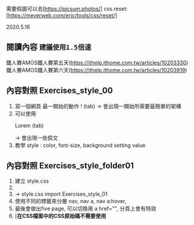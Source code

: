 需要假圖可以去[https://picsum.photos/]
css.reset: [https://meyerweb.com/eric/tools/css/reset/]

2020.5.16
## **閱讀內容** `建議使用1.5倍速`
鐵人賽AMOS鐵人賽第五天(https://ithelp.ithome.com.tw/articles/10203330)
鐵人賽AMOS鐵人賽第六天(https://ithelp.ithome.com.tw/articles/10203919)


## **內容對照 Exercises_style_00**
1. 寫一個網頁 最一開始的動作 ! (tab) -> 會出現一開始所需要最簡單的架構
2. 可以使用<p>Lorem (tab)</p> -> 會出現一些假文
3. 教學 style : color, font-size, background setting value

## **內容對照 Exercises_style_folder01**
1. 建立 style.css
2. <html 查一下 lang="en">
3. <link rel="stylesheet" href="style.css"> -> style.css import Exercises_style_01
4. 使用不同的標籤來分層 nav, nav a, nav a:hover,
5. 最後會做出five page, 可以切換用 a href="", 分頁上會有特效
6. [**在CSS檔案中的CSS原始碼不需要使用<style>標籤標記**]

2020.5.17
## **閱讀內容** `建議使用1.25倍速`
鐵人賽AMOS鐵人賽第七天(https://ithelp.ithome.com.tw/articles/10204259)
1. width-邊匡, border-邊匡粗細(solid 邊匡樣式), padding-邊匡的距離, background-color-匡匡裡面的background
2. line-height - 行高, height - 區塊得高度,
3. `div a{}` 文字超連 ->結: text-decpration :超連結的裝飾, color, **需要在html內 <a href=""></a>**
4. 下載xmind zen 心智圖, [https://www.xmind.net/zen/]

2020.5.18
## **閱讀內容** '建議轉心看 介紹邊匡' 
**內容對照 Exercises_style_03**
鐵人賽AMOS鐵人賽第八天(https://ithelp.ithome.com.tw/articles/10204303)
1. background-color -> bgc快捷
2. padding - 內距
3. width不是整體的寬度 -> 整體是width + padding + border
4. `*{}`萬用選取器 -> margin:0, padding0 可以將div 貼邊靠左上角
5. `float :right, center, left`可以自己去試試看 （會造成第一個box的算法不同）
6. 快捷鍵 w960 -> width 960px, 

2020.5.19
## **閱讀內容** 'float 文繞圖 多覽版面' 
**內容對照 Exercises_style_04 p01.-12**
1. 去 fakeimg 假圖網 找假圖 [https://pjchender.blogspot.com/2016/10/fake-image-placeholder.html]
2. .float-img{
       float: left;
       margin: 20px **上下左右 一樣**
       margin: 20px 40px **上下一樣 左右一樣**
       margin: 20px 40px 60px **上右下 左不要**
       margin: 0px 20px 10px 0px ;  **給圖片的空間（上 右 下 左)**
       }
3. float會搭配clear :閃開所有float object

2020.5.22
## **閱讀內容** 'display : inline, block, inline-block' 
**內容對照 Exercises_style_04 p01.-12**
1. <h1> block的特性
2. <p> inline的特性 : 靠內容撐開，無法設定寬高
3. <div> block的特性: 區塊可設定寬高
4. **如果後面的那一欄 是`block` 即使設定inline 也不會inline**
5.  dispaly: In HTML, the default display property value is taken from the HTML specifications or from the browser/user default style sheet. The default value in XML is inline, including SVG elements.
6. what's do you think <li> (inline or block)?
7. why setting <a> width 10000px didn't change ?
8. **you can try display: inline-block**
9. just have block when I can seeting wigth and length
10. text-align -center, text-decoration拿掉裝飾

2020.5.26
## **閱讀內容** '建議轉心看 介紹邊匡整合' 
**內容對照 Exercises_style_06 p01**
鐵人賽AMOS鐵人賽第十一天(https://ithelp.ithome.com.tw/articles/10205268)
1. box-sizing: border-box 可以直接變成width的px
2. box-sizing: content-box 內文的px 會變成width
問了公司前端 跟我分享可以看這個bootstrap : 
[https://getbootstrap.com/docs/4.5/getting-started/introduction/]

2020.5.27
## **閱讀內容** '建議轉心看 介紹clc, 邊匡整合 flex-wrap' 
**內容對照 Exercises_style_07 p15, p16**
鐵人賽AMOS鐵人賽第十二天(https://ithelp.ithome.com.tw/articles/10205268)

1. 不支援 IE8 IE9 (很舊的瀏覽器)
2. display: flex 可以自動排版不用理會數學計算
3. flex-wrap: wrap可以折行 但要去子層margin 設定
4. display: flex: 元素就會變成彈性容器，而它的子元素們就會變成彈性項目。flex 值會讓彈性容器變成塊級元素（block-level element）、inline-flex 則會讓彈性容器成為單一的行內元素
    link: [https://developer.mozilla.org/zh-TW/docs/Web/CSS/CSS_Flexible_Box_Layout/Using_CSS_flexible_boxes]
5. vertical-align  [屬性的功能可以用來設計網頁中圖片在垂直方向的對齊方式]- link: [https://css-tricks.com/almanac/properties/v/vertical-align/]
6. 注意!!!!
```
   multiple column 模組的 column-* 屬性對彈性項目無效
   clear 對彈性項目無效
   float causes the display property of the element to compute to block.
   vertical-align 對已對齊的彈性項目無效
```
7. 今天意外發現 option + shift + f 可以自動排版程式碼

2020.5.29
## **閱讀內容** '可以製作蓋版廣告摟 position :fixed' 
**內容對照 Exercises_style_08 p017**
鐵人賽AMOS鐵人賽第十二天(https://ithelp.ithome.com.tw/articles/10205268)

1. class name 可以隨意取喔
2. position: fixed;
       opacity: 0.6;
       **top: 0;**
   設定目錄 他可以永遠在上方
3.   { top: 0;
       margin: auto;
       left: 0;
       right: 0; }
   設定目錄 他可以永遠在中央

4. p17-1 寫一個永遠在上方的link

2020.5.29
## **閱讀內容** '可以製作蓋版廣告摟 position :fixed' 
**內容對照 Exercises_style_08 p017**
鐵人賽AMOS鐵人賽第十四天(https://ithelp.ithome.com.tw/articles/10206321)

1. class name 可以隨意取喔
2. position: fixed;
       opacity: 0.6;
       **top: 0;**
   設定目錄 他可以永遠在上方
3.   { top: 0;
       margin: auto;
       left: 0;
       right: 0; }
   設定目錄 他可以永遠在中央

4. p17-1 寫一個永遠在上方的link

## **閱讀內容** '定位 relative' 
**內容對照 Exercises_style_08 p017**
鐵人賽AMOS鐵人賽第十五天(https://ithelp.ithome.com.tw/articles/10206508)

1. relative :在資料中的位子去做偏移
2. 快捷 ul>li.name{} tab
3. ul>li.name${$}*50 可以做出50個帶號碼的li
4. opacity 淡化
5. position: relative 會有先後順序
6. 可以用z-index: 1; 調整
7. 第一個設定 relative left: 120px;, 第二個設定 relative left: -120px; 可以對調位子

## **閱讀內容** '定位 Absolute' 
**內容對照 Exercises_style_10 p019**
鐵人賽AMOS鐵人賽第十六天(https://ithelp.ithome.com.tw/articles/10206530)

1. position: absolute 資料會在原本的位子
2. position 如果定在最內層 -> 他將會一直往上層找 EX: .c{position} -> b -> a -> window
3. 如果父層有做定位(.b)-> 子層會往父層去找(.c->.b)
4. 試試看給.b一個position >> 給.a一個position
5. 試試看給body and html position 看看變化
6. 可以試試看  border-radius: 999em; 調整如何變成圓形

## **閱讀內容** '基本網站版' 
**內容對照 Exercises_style_11 p20**
鐵人賽AMOS鐵人賽第十六天(https://ithelp.ithome.com.tw/articles/10206531)

1. `text-decoration` 文字部會有裝飾 ex href沒有底線
2. padding 0 10px; 快捷 -> p0-10(tab) 上下為0 左右為10
3. 如果覺得哪裡不對勁 可以加class 給他 幫他做修正 
4. lh52 -> line-height: 52px
5. 由於li 會有[·] 所以使用list-style-type: none; 修正
6. about > h2 :在about裡面的到一個h2做css
7. 先加好class 若一樣名字 之後再做區別 如 class="item" -> class="item pic"
8. &copy; copyright by bob chochola -> © copyright by bob chochola
9. `padding-bottom`: 下方的內距
10. `border-radius: 50%`: 變成圓角
11. `object-fit: cover` 跟img有關可以自己去研究看看

## **閱讀內容** 'transition' 
**內容對照 Exercises_style_12 p21**
鐵人賽AMOS鐵人賽第十八天(https://ithelp.ithome.com.tw/articles/10206532)

1. `transition`: 屬性 轉換時間 延遲持行時間 速度;
2. `transition`: all 0.3s 0s ease; `ease 預設`
3. `transition background-color`: 全部一起變
4.  `transition: padding 4s 0s ease, background-color 1s 1s;`: 要給 :hover 也加上pagging, 會變成全部一起慢慢變
5. 回到p20 去練習改改看 .about p, .about h3 -> 幫他們加上hover&transition

## **閱讀內容** 'Animation' 
**內容對照 Exercises_style_13 p22**
鐵人賽AMOS鐵人賽第十九天(https://ithelp.ithome.com.tw/articles/10206533)

1. 動畫的內容: @keygrames
2. keyframes 0s (圓形) 0%{做的事情}-> 10s(方形) 100%{做的事情}  中間的過程
3. animation: 動畫名稱 播放時間 延遲播放的時間 速度 次數 方向 填充模式 播放狀態;
4. animation: `alternate` 來回播放
5. animation: `infinite` 無限次數

## **閱讀內容** '媒體查詢' 
**內容對照 Exercises_style_14 p23**
鐵人賽AMOS鐵人賽第二十天(https://ithelp.ithome.com.tw/articles/10206534)
[csscoke.com/webq/]去學習    
1. @media: 用於媒體查詢，以便為不同的媒體類型/設備應用不同的樣式(CSS)
2. viewport: 裝置的螢幕尺寸(也關係到解析度)
3. 在桌機上模擬mobile 9px 以下的字就看不到
4. @media screen  and(condition) and (condition)
5. (min-width: 768px) 最小的 再小就不行！！！ >=768

## **閱讀內容** 'RWD入門' 
**內容對照 Exercises_style_15 p24**
鐵人賽AMOS鐵人賽第二十一天(https://ithelp.ithome.com.tw/articles/10206535)
1. 各種裝置的網頁寬度要怎麼設定
2. 製做RWD時會遇到的問題
3. 媒體查詢的設定
4. 區塊寬度的設定
5. 間距的設定
6. `故意把它弄壞`: 讓lorem的文字不對齊 -> 在設定width 讓他很大就可以解決

## **閱讀內容** 'RWD入門' 
**內容對照 Exercises_style_16 p25**
鐵人賽AMOS鐵人賽第二十二天(https://ithelp.ithome.com.tw/articles/10206537)
1. 為什麼手機會很耗電 -> 因為網站寫的不好
2. 先寫手機版型-> 再寫桌機 : 避免複寫
3. input:c#menu_control (tab) ->  <input type="checkbox" name="" id="menu_control"> checkbox 勾選欄
4. width, height 設定沒有效果 inline
5. opacity ?
6. overflow: hidden 超出就會藏起來
7. box-shadow: ?
8. z-index
9. justify-content: space-between: 分散在做又兩側
10. 最後可以去統整 手機 桌機相同的部分 在用@media 去設定 max-width:767px 最大767 以下都是手機

## **閱讀內容** 'boostrap寫 RWD' 
**內容對照 Exercises_style_17 p26**
鐵人賽AMOS鐵人賽第二十四天(https://ithelp.ithome.com.tw/articles/10206538)
使用boostrap:[https://getbootstrap.com/]

1. get started >> starter template >>copy code

2. {預設 .col-2
手機 直 .col -> .col-佔欄數
手機 橫 .col-sm  -> .col-sm-佔欄數

平板 直 .col-md -> .col-md-佔欄數
平板 橫 .col-lg -> .col-lg-佔欄數

桌機 .col-xl -> .col-xl-佔欄數}
3. 為什麼去mobile圖片沒有滿版 >> 去檢查css style >> 發現是 max-width: 100%
4. what's max-width:100%
5. 改成 width: 100% 解決

## **閱讀內容** 'boostrap寫 RWD' 
**內容對照 Exercises_style_18 p27**
鐵人賽AMOS鐵人賽第二十四天(https://ithelp.ithome.com.tw/articles/10206538)
使用boostrap:[https://getbootstrap.com/]
1. get started >> starter template >>copy code
2. get started >> left sidebar (components -> navbar) >> copy code
3. left sidebar (components -> Jumbotron) >> copy code 背景圖
4. background: url() `no-repeat` center center / cover; 可以去試試看repeat長怎樣
5. left sidebar (components -> Breadcrumb) >> copy third code
6. left sidebar (components -> pagination) >> copy code
7. 在class 後面加`justify-content-center` 在boostrap4 可以直接改動
8. Q: 為什麼加了 .container 之後會跑版 ?
9. 幻燈片 (components -> pagination) >> copy third code ->要加字的話 要在`carousel-item`後面加 [<div class="carousel-caption d-none d-md-block">]
10. 彈跳出來的視窗(components -> Modal) >> copy code -> 需要給他一個id去控制, 所以需要額外加`type="button" class="btn btn-primary" data-toggle="modal" data-target=""`
可以發現裡面有一個 data-target,必須先給跳出來的東西一個id之後, 用data-target 去定錨 放在href裡面加入id.

## **閱讀內容** 'JQuery入門' 
**內容對照 Exercises_style_18 p27**
鐵人賽AMOS鐵人賽第二十六天(https://ithelp.ithome.com.tw/articles/10206540)
使用jqurey:[https://jquery.com/]
使用google developer cdn [https://developers.google.com/speed/libraries#jquery]
1. `<script src="https://ajax.googleapis.com/ajax/libs/jquery/3.5.1/jquery.min.js"></script>` 放在body 結束前
2. 存取 jquery.min.js 內容 通常用js folder 建立名字 -> import `<script src="js/jquery.min.js"></script>`
3. $(document).ready 要做的事情